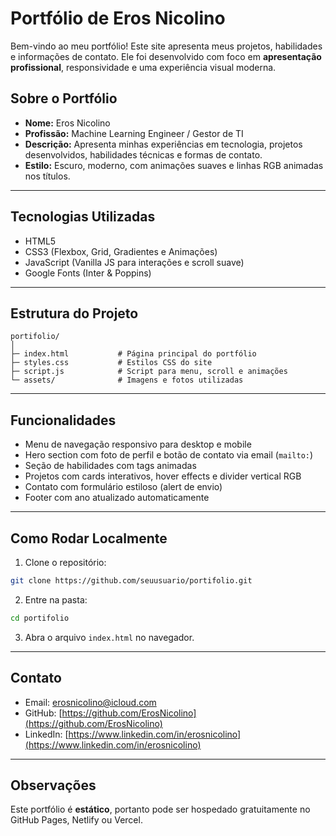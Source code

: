 # Portfólio de Eros Nicolino

Bem-vindo ao meu portfólio! Este site apresenta meus projetos, habilidades e informações de contato. Ele foi desenvolvido com foco em **apresentação profissional**, responsividade e uma experiência visual moderna.

## Sobre o Portfólio

- **Nome:** Eros Nicolino  
- **Profissão:** Machine Learning Engineer / Gestor de TI  
- **Descrição:** Apresenta minhas experiências em tecnologia, projetos desenvolvidos, habilidades técnicas e formas de contato.  
- **Estilo:** Escuro, moderno, com animações suaves e linhas RGB animadas nos títulos.

---

## Tecnologias Utilizadas

- HTML5  
- CSS3 (Flexbox, Grid, Gradientes e Animações)  
- JavaScript (Vanilla JS para interações e scroll suave)  
- Google Fonts (Inter & Poppins)  

---

## Estrutura do Projeto

```
portifolio/
│
├─ index.html           # Página principal do portfólio
├─ styles.css           # Estilos CSS do site
├─ script.js            # Script para menu, scroll e animações
└─ assets/              # Imagens e fotos utilizadas
```

---

## Funcionalidades

- Menu de navegação responsivo para desktop e mobile  
- Hero section com foto de perfil e botão de contato via email (`mailto:`)  
- Seção de habilidades com tags animadas  
- Projetos com cards interativos, hover effects e divider vertical RGB  
- Contato com formulário estiloso (alert de envio)  
- Footer com ano atualizado automaticamente  

---

## Como Rodar Localmente

1. Clone o repositório:
```bash
git clone https://github.com/seuusuario/portifolio.git
```

2. Entre na pasta:
```bash
cd portifolio
```

3. Abra o arquivo `index.html` no navegador.

---

## Contato

- Email: [erosnicolino@icloud.com](mailto:erosnicolino@icloud.com)  
- GitHub: [https://github.com/ErosNicolino](https://github.com/ErosNicolino)  
- LinkedIn: [https://www.linkedin.com/in/erosnicolino](https://www.linkedin.com/in/erosnicolino)  

---

## Observações

Este portfólio é **estático**, portanto pode ser hospedado gratuitamente no GitHub Pages, Netlify ou Vercel.


